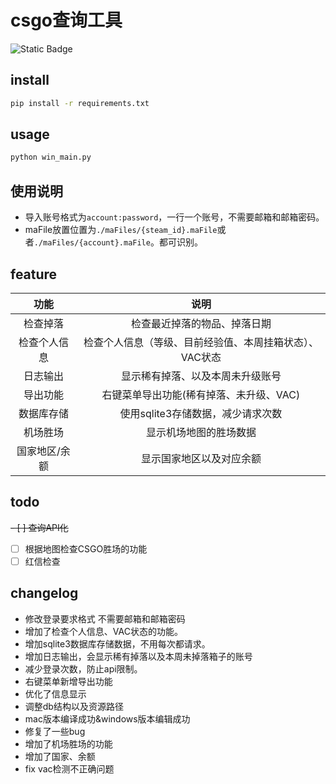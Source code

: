 #  csgo查询工具

![Static Badge](https://img.shields.io/badge/v3.10.*-blue?style=flat&logo=python&logoColor=white&labelColor=gray)


## install

```bash
pip install -r requirements.txt
```

## usage

```bash
python win_main.py
```

## 使用说明

- 导入账号格式为`account:password`，一行一个账号，不需要邮箱和邮箱密码。
- maFile放置位置为`./maFiles/{steam_id}.maFile`或者`./maFiles/{account}.maFile`。都可识别。


## feature

|   功能    |              说明               |
|:-------:|:-----------------------------:|
|  检查掉落   |        检查最近掉落的物品、掉落日期         |
| 检查个人信息  | 检查个人信息（等级、目前经验值、本周挂箱状态）、VAC状态 |
|  日志输出   |       显示稀有掉落、以及本周未升级账号        |
|  导出功能   |    右键菜单导出功能(稀有掉落、未升级、VAC)     |
|  数据库存储  |     使用sqlite3存储数据，减少请求次数      |
|  机场胜场   |          显示机场地图的胜场数据          |
| 国家地区/余额 |         显示国家地区以及对应余额          |

## todo
~~- [ ] 查询API化~~
- [ ] 根据地图检查CSGO胜场的功能
- [ ] 红信检查

## changelog
- 修改登录要求格式 不需要邮箱和邮箱密码
- 增加了检查个人信息、VAC状态的功能。
- 增加sqlite3数据库存储数据，不用每次都请求。
- 增加日志输出，会显示稀有掉落以及本周未掉落箱子的账号
- 减少登录次数，防止api限制。
- 右键菜单新增导出功能
- 优化了信息显示
- 调整db结构以及资源路径
- mac版本编译成功&windows版本编辑成功
- 修复了一些bug
- 增加了机场胜场的功能
- 增加了国家、余额
- fix vac检测不正确问题